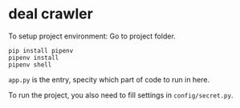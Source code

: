 # deal crawler

To setup project environment:
Go to project folder.

```
pip install pipenv
pipenv install
pipenv shell
```

```app.py``` is the entry, specity which part of code to run in here.

To run the project, you also need to fill settings in `config/secret.py`.

